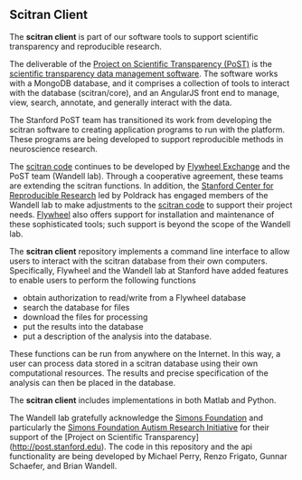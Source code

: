 ## Scitran Client

The **scitran client** is part of our software tools to support scientific transparency and reproducible research.

The deliverable of the [Project on Scientific Transparency (PoST)](http://post.stanford.edu) is the [scientific transparency data management software](https://scitran.github.io/). The software works with a MongoDB database, and it comprises a collection of tools to interact with the database (scitran/core), and an AngularJS front end to manage, view, search, annotate, and generally interact with the data.

The Stanford PoST team has transitioned its work from developing the scitran software to creating application programs to run with the platform. These programs are being developed to support reproducible methods in neuroscience research.

The [scitran code](https://github.com/scitran) continues to be developed by [Flywheel Exchange](https://flyweel.io) and the PoST team (Wandell lab). Through a cooperative agreement, these teams are extending the scitran functions.   In addition, the [Stanford Center for Reproducible Research](http://reproducibility.stanford.edu/) led by Poldrack has engaged members of the Wandell lab to make adjustments to the [scitran code](https://scitran.github.io/) to support their project needs. [Flywheel](https://flywheel.io) also offers support for installation and maintenance of these sophisticated tools; such support is beyond the scope of the Wandell lab.

The **scitran client** repository implements a command line interface to allow users to interact with the scitran database from their own computers.  Specifically, Flywheel and the Wandell lab at Stanford have added features to enable users to perform the following functions

* obtain authorization to read/write from a Flywheel database
* search the database for files
* download the files for processing
* put the results into the database
* put a description of the analysis into the database.  

These functions can be run from anywhere on the Internet. In this way, a user can process data stored in a scitran database using their own computational resources.  The results and precise specification of the analysis can then be placed in the database.

The **scitran client** includes implementations in both Matlab and Python.

The Wandell lab gratefully acknowledge the [Simons Foundation](https://www.simonsfoundation.org/) and particularly the [Simons Foundation Autism Research Initiative](https://sfari.org/) for their support of the [Project on Scientific Transparency] (http://post.stanford.edu).  The code in this repository and the api functionality are being developed by Michael Perry, Renzo Frigato, Gunnar Schaefer, and Brian Wandell.
